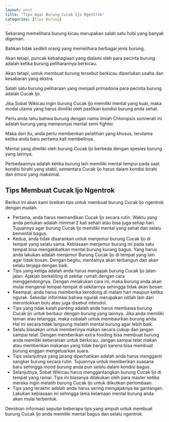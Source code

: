 ```yaml
---
layout: post
title: "Tips Agar Burung Cucak Ijo Ngentrok"
categories: [Tips Burung]
---
```


Sekarang memelihara burung kicau merupakan salah satu hobi yang banyak digemari.

Bahkan tidak sedikit orang yang memelihara berbagai jenis burung.

Akan tetapi, puncak kebahagiaan yang dialami oleh para pecinta burung adalah ketika burung peliharannya berkicau.

Akan tetapi, untuk membuat burung tersebut berkicau diperlukan usaha dan kesabaran yang ekstra.

Salah satu burung peliharaan yang menjadi primadona para pecinta burung adalah Cucak Ijo.

Jika Sobat Wikicau ingin burung Cucak Ijo memiliki mental yang kuat, maka modal utama yang harus dimiliki oleh pastikan kondisi burung anda sehat.

Perlu anda tahu bahwa burung dengan nama ilmiah Chloropsis sonnerati ini adalah burung yang mempunyai mental semi fighter.

Maka dari itu, anda perlu memberikan pelatihan yang khusus, terutama ketika anda baru pertama kali membelinya.

Mental yang dimiliki oleh burung Cucak Ijo berbeda dengan spesies burung yang lainnya.

Perbedaannya adalah ketika burung lain memiliki mental tempur pada saat kondisi birahi yang stabil, sementara Cucak Ijo harus dalam kondisi birahi dan emosi yang maksimal.

## Tips Membuat Cucak Ijo Ngentrok

Berikut ini akan kami breikan tips untuk membuat burung Cucak Ijo ngentrok dengan mudah.

- Pertama, anda harus memandikan Cucak Ijo secara rutin. Waktu yang anda perlukan adalah minimal 2 kali sehari atau bisa juga setiap hari. Tujuannya agar burung Cucak Ijo memiliki mental yang sehat dan selalu bemental bagus.
- Kedua, anda tidak disarankan untuk menjemur burung Cucak Ijo di tempat yang selalu sama. Kebiasaan menjemur burung ini pada satu tempat bisa mengakibatkan mental burung kurang bagus. Yang harus anda lakukan adalah menjemur Burung Cucak Ijo di tempat yang lain agar tidak bosan. Dengan begitu, mentalnya akan terbangun dan akan selalu terjaga dengan baik.
- Tips yang ketiga adalah anda harus mengajak burung Cucak Ijo jalan-jalan. Ajaklah berkeliling di sekitar rumah dengan cara menggendongnya. Dengan melakukan cara ini, maka burung anda akan mulai mengenal tempat-tempat di sekitarnya sehingga tidak akan bosan.
- Keempat, anda harus memberika kerodong di malam hari maupun ketika ngurak. Sekedar informasi bahwa ngurak merupakan istilah lain dari merontokkan bulu atau juga disebut mbrodol.
- Tips yang tidak kalah penting adalah anda harus membawa burung Cucak Ijo untuk berbaur dengan burung yang lainnya. Jika anda memiliki teman atau tetangga, maka cobalah untuk membaurkan burung anda. Hal ini secara tidak langsung melatih mental burung agar lebih baik.
- Selalu biasakan untuk memberinya makan secara cukup dan jangan sampai telat. Dengan memberikan extra fooding bisa membuat burung anda memiliki keberanian untuk berkicau. Jangan sampai telat makan atau memberikan makanan yang tidak bergizi karena bisa membuat burung enggan mengeluarkan suara.
- Tips selanjutnya yang jarang diperhatikan adalah anda harus mengganti sangkar burung secara rutin. Tujuannya untuk memberikan suasana baru sehingga mood burung anda pun selalu dalam kondisi bagus.
- Selanjutnya, Sobat Wikicau harus menggantangkan burung Cucak Ijo di tempat yang ramai. Tips ini biasanya dilakukan oleh para master ketika mereka ingin melatih burung Cucak Ijo untuk diikutkan perlombaan.
- Tips yang terakhir adalah anda harus sering mengajaknya ke gantangan. Lakukan kebiasaan ini sehingga lama kelamaan mental burung anda akan mulai terbentuk.

Demikian informasi seputar beberapa tips yang ampuh untuk membuat burung Cucak Ijo anda memiliki mental bagus dan selalu ngentrok.